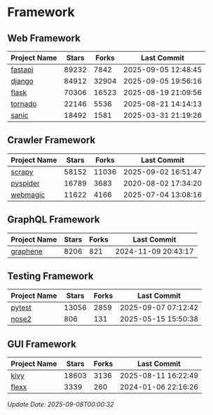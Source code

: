 # Framework

## Web Framework
| Project Name | Stars | Forks | Last Commit |
| ------------ | ----- | ----- | ----------- |
| [fastapi](https://github.com/fastapi/fastapi) | 89232 | 7842 | 2025-09-05 12:48:45 |
| [django](https://github.com/django/django) | 84912 | 32904 | 2025-09-05 19:56:16 |
| [flask](https://github.com/pallets/flask) | 70306 | 16523 | 2025-08-19 21:09:56 |
| [tornado](https://github.com/tornadoweb/tornado) | 22146 | 5536 | 2025-08-21 14:14:13 |
| [sanic](https://github.com/sanic-org/sanic) | 18492 | 1581 | 2025-03-31 21:19:26 |

## Crawler Framework
| Project Name | Stars | Forks | Last Commit |
| ------------ | ----- | ----- | ----------- |
| [scrapy](https://github.com/scrapy/scrapy) | 58152 | 11036 | 2025-09-02 16:51:47 |
| [pyspider](https://github.com/binux/pyspider) | 16789 | 3683 | 2020-08-02 17:34:20 |
| [webmagic](https://github.com/code4craft/webmagic) | 11622 | 4166 | 2025-07-04 13:08:16 |

## GraphQL Framework
| Project Name | Stars | Forks | Last Commit |
| ------------ | ----- | ----- | ----------- |
| [graphene](https://github.com/graphql-python/graphene) | 8206 | 821 | 2024-11-09 20:43:17 |

## Testing Framework
| Project Name | Stars | Forks | Last Commit |
| ------------ | ----- | ----- | ----------- |
| [pytest](https://github.com/pytest-dev/pytest) | 13056 | 2859 | 2025-09-07 07:12:42 |
| [nose2](https://github.com/nose-devs/nose2) | 806 | 131 | 2025-05-15 15:50:38 |

## GUI Framework
| Project Name | Stars | Forks | Last Commit |
| ------------ | ----- | ----- | ----------- |
| [kivy](https://github.com/kivy/kivy) | 18603 | 3136 | 2025-08-11 16:22:49 |
| [flexx](https://github.com/flexxui/flexx) | 3339 | 260 | 2024-01-06 22:16:26 |

*Update Date: 2025-09-08T00:00:32*